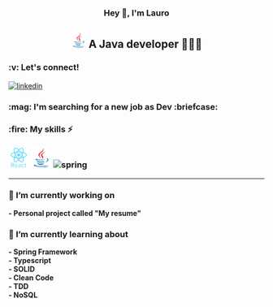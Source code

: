<h3 align="center">Hey 👋, I'm Lauro</h3>
<h2 align="center">
      <img src="https://raw.githubusercontent.com/devicons/devicon/master/icons/java/java-original.svg" alt="java" width="30" height="30"/>
  A Java developer 👨🏽‍💻</h2>   

<h3 align="left">:v: Let's connect!</h3>
<p align="left">
 <a href="https://www.linkedin.com/in/lauromiottojr/" target="blank"><img align="center" src="https://user-images.githubusercontent.com/48035663/210247757-a482e427-a1f1-4d9d-abcd-cd69550c4297.png" alt="linkedin" height="40" width="40" /></a>
</p>
<h3 align="left">:mag: I'm searching for a new job as Dev :briefcase:</h3>

<h3>:fire: My skills ⚡</br></br>
<img src="https://raw.githubusercontent.com/devicons/devicon/master/icons/react/react-original-wordmark.svg" alt="react" width="40 height="40"/>
<img src="https://raw.githubusercontent.com/devicons/devicon/master/icons/java/java-original.svg" alt="java" width="40 height="40/>
<img src="https://www.vectorlogo.zone/logos/springio/springio-icon.svg" alt="spring" width="40 height="40/></h3>
<hr/>
                                                                                                       
<h3>🔭 I’m currently working on</h3>                                                                                                       
 <p><b>- Personal project called "My resume"</b></p>
                                                                                                       
<h3>🌱 I’m currently learning about</h3>
<p><b>
- Spring Framework<br/>                                                                                                      
- Typescript<br/>
- SOLID<br/>
- Clean Code<br/>
- TDD<br/>
- NoSQL<br/>
</b></p>
                                                                                                      
<!--<p><img align="right" src="https://github-readme-stats.vercel.app/api/top-langs?username=lauromiottojr&show_icons=true&theme=dark&layout=compact" alt="lauromiottojr" width="400"/></p>
<p>&nbsp;<img align="left" src="https://github-readme-stats.vercel.app/api?username=lauromiottojr&show_icons=true&theme=dark" alt="lauromiottojr" width="400"/></p>-->
